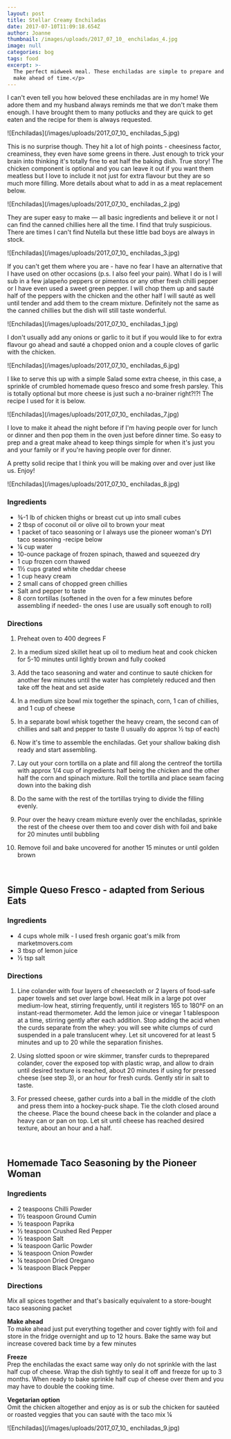 ```yaml
---
layout: post
title: Stellar Creamy Enchiladas
date: 2017-07-10T11:09:18.654Z
author: Joanne
thumbnail: /images/uploads/2017_07_10_ enchiladas_4.jpg
image: null
categories: bog
tags: food
excerpt: >-
  The perfect midweek meal. These enchiladas are simple to prepare and easy to
  make ahead of time.</p>
---
```

I can't even tell you how beloved these enchiladas are in my home! We adore them and my husband always reminds me that we don't make them enough. I have brought them to many potlucks and they are quick to get eaten and the recipe for them is always requested.  

![Enchiladas](/images/uploads/2017_07_10_ enchiladas_5.jpg) 

This is no surprise though. They hit a lot of high points - cheesiness factor, creaminess, they even have some greens in there. Just enough to trick your brain into thinking it's totally fine to eat half the baking dish. True story! The chicken component is optional and you can leave it out if you want them meatless but I love to include it not just for extra flavour but they are so much more filling.  More details about what to add in as a meat replacement below.  

![Enchiladas](/images/uploads/2017_07_10_ enchiladas_2.jpg)

They are super easy to make &mdash; all basic ingredients and believe it or not I can find the canned chillies here all the time. I find that truly suspicious. There are times I can't find Nutella but these little bad boys are always in stock.  

![Enchiladas](/images/uploads/2017_07_10_ enchiladas_3.jpg)
   
If you can't get them where you are - have no fear I have an alternative that I have used on other occasions (p.s. I also feel your pain). What I do is I will sub in a few jalapeño peppers or pimentos or any other fresh chilli pepper or I have even used a sweet green pepper. I will chop them up and sauté half of the peppers with the chicken and the other half I will sauté as well until tender and add them to the cream mixture. Definitely not the same as the canned chillies but the dish will still taste wonderful.  

![Enchiladas](/images/uploads/2017_07_10_ enchiladas_1.jpg)

I don't usually add any onions or garlic to it but if you would like to for extra flavour go ahead and sauté a chopped onion and a couple cloves of garlic with the chicken.  

![Enchiladas](/images/uploads/2017_07_10_ enchiladas_6.jpg) 

I like to serve this up with a simple Salad some extra cheese, in this case, a sprinkle of crumbled homemade queso fresco and some fresh parsley.  This is totally optional but more cheese is just such a no-brainer right?!?! The recipe I used for it is below.  

![Enchiladas](/images/uploads/2017_07_10_ enchiladas_7.jpg) 

I love to make it ahead the night before if I'm having people over for lunch or dinner and then pop them in the oven just before dinner time. So easy to prep and a great make ahead to keep things simple for when it's just you and your family or if you're having people over for dinner.  

A pretty solid recipe that I think you will be making over and over just like us. Enjoy!  

![Enchiladas](/images/uploads/2017_07_10_ enchiladas_8.jpg)

### Ingredients 
* &frac34;-1 lb of chicken thighs or breast cut up into small cubes
* 2 tbsp of coconut oil or olive oil to brown your meat 
* 1 packet of taco seasoning or I always use the pioneer woman's DYI taco seasoning -recipe below
* &frac14; cup water 
* 10-ounce package of frozen spinach, thawed and squeezed dry 
* 1 cup frozen corn thawed 
* 1&frac12; cups grated white cheddar cheese 
* 1 cup heavy cream 
* 2 small cans of chopped green chillies 
* Salt and pepper to taste 
* 8 corn tortillas (softened in the oven for a few minutes before assembling if needed- the ones I use are usually soft enough to roll) 

### Directions 

1. Preheat oven to 400 degrees F 

2. In a medium sized skillet heat up oil to medium heat and cook chicken for 5-10 minutes until lightly brown and fully cooked 

3. Add the taco seasoning and water and continue to sauté chicken for another few minutes until the water has completely reduced and then take off the  heat and set aside 

4. In a medium size bowl mix together the spinach, corn, 1 can of chillies, and 1 cup of cheese 

5. In a separate bowl whisk together the heavy cream, the second can of chillies​ and salt and pepper to taste (I usually do approx &frac12; tsp of each)

6. Now it's time to assemble the enchiladas. Get your shallow baking dish ready and start assembling. 

7. Lay out your corn tortilla on a plate and fill along the centre​ of the tortilla with approx 1/4 cup of ingredients half being the chicken and the other half the corn and spinach mixture.  Roll the tortilla  and place seam facing down into the baking dish 

8. Do the same with the rest of the tortillas trying to divide the filling evenly. 

9. Pour over the heavy cream mixture evenly over the enchiladas, sprinkle the rest of the cheese over them too and cover dish with foil and bake for 20 minutes until bubbling

10. Remove foil and bake uncovered for another 15 minutes or until golden brown 
<br>

## Simple Queso Fresco - adapted from Serious Eats 

### Ingredients 
* 4 cups whole milk - I used fresh organic goat's milk from marketmovers.com
* 3 tbsp of lemon juice 
* &frac12; tsp salt 

### Directions 
1. Line colander with four layers of cheesecloth or 2 layers of food-safe paper towels and set over large bowl. Heat milk in a large pot over medium-low heat, stirring frequently, until it registers 165 to 180°F on an instant-read thermometer. Add the lemon juice or vinegar 1 tablespoon at a time, stirring gently after each addition. Stop adding the acid when the curds separate from the whey: you will see white clumps of curd suspended in a pale translucent whey. Let sit uncovered for at least 5 minutes and up to 20 while the separation finishes.

2. Using slotted spoon or wire skimmer, transfer curds to the ​prepared colander, cover the exposed top with plastic wrap​, and allow to drain until desired texture is reached, about 20 minutes if using for pressed cheese (see step 3), or an hour for fresh curds. Gently stir in salt to taste.

3. For pressed cheese, gather curds into a ball in the middle of the cloth and press them into a hockey-puck shape. Tie the cloth closed around the cheese. Place the bound cheese back in the colander and place a heavy can or pan on top. Let sit until cheese has reached desired texture, about an hour and a half.
<br>

## Homemade Taco Seasoning by the Pioneer Woman 

### Ingredients
* 2 teaspoons Chilli Powder
* 1&frac12; teaspoon Ground Cumin
* &frac12; teaspoon Paprika
* &frac12; teaspoon Crushed Red Pepper
* &frac12; teaspoon Salt
* &frac14; teaspoon Garlic Powder
* &frac14; teaspoon Onion Powder
* &frac14; teaspoon Dried Oregano
* &frac14; teaspoon Black Pepper

### Directions
Mix all spices together and that's basically equivalent to a store-bought taco seasoning packet 

**Make ahead**  
To make ahead just put everything together and cover tightly with foil and store in the fridge overnight and up to 12 hours. Bake the same way but increase covered back time by a few minutes 

**Freeze**  
Prep the enchiladas the exact same way only do not sprinkle with the last half cup of cheese.  Wrap the dish tightly to seal it off and freeze for up to 3 months.  When ready to bake sprinkle half cup of cheese over them and you may have to double the cooking time. 

**Vegetarian option**  
Omit the chicken altogether and enjoy as is or sub the chicken for sautéed  or  roasted veggies that you can sauté with the taco  mix &frac14;  

![Enchiladas](/images/uploads/2017_07_10_ enchiladas_9.jpg)




